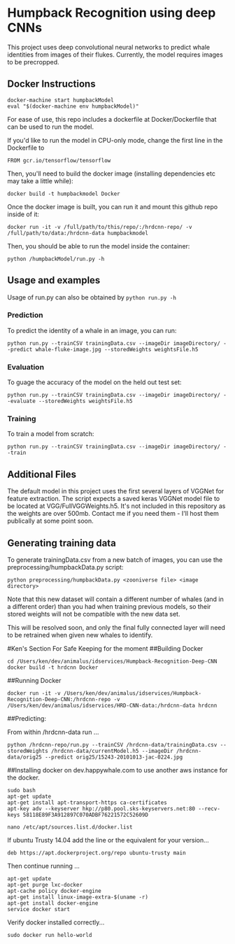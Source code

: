 # Humpback Recognition using deep CNNs
This project uses deep convolutional neural networks to predict whale identities from images of their flukes. Currently, the model requires images to be precropped.

## Docker Instructions
    
    docker-machine start humpbackModel
    eval "$(docker-machine env humpbackModel)"
    
For ease of use, this repo includes a dockerfile at Docker/Dockerfile that can be used to run the model.

If you'd like to run the model in CPU-only mode, change the first line in the Dockerfile to
```
FROM gcr.io/tensorflow/tensorflow
```

Then, you'll need to build the docker image (installing dependencies etc may take a little while):
```
docker build -t humpbackmodel Docker
```

Once the docker image is built, you can run it and mount this github repo inside of it:
```
docker run -it -v /full/path/to/this/repo/:/hrdcnn-repo/ -v /full/path/to/data:/hrdcnn-data humpbackmodel
```

Then, you should be able to run the model inside the container:
```
python /humpbackModel/run.py -h
```

## Usage and examples
Usage of run.py can also be obtained by ```python run.py -h```

### Prediction
To predict the identity of a whale in an image, you can run:
```
python run.py --trainCSV trainingData.csv --imageDir imageDirectory/ --predict whale-fluke-image.jpg --storedWeights weightsFile.h5
```

### Evaluation
To guage the accuracy of the model on the held out test set:
```
python run.py --trainCSV trainingData.csv --imageDir imageDirectory/ --evaluate --storedWeights weightsFile.h5
```

### Training
To train a model from scratch:
```
python run.py --trainCSV trainingData.csv --imageDir imageDirectory/ --train
```

## Additional Files
The default model in this project uses the first several layers of VGGNet for feature extraction. The script expects a saved keras VGGNet model file to be located at VGG/FullVGGWeights.h5. It's not included in this repository as the weights are over 500mb. Contact me if you need them - I'll host them publically at some point soon.

## Generating training data
To generate trainingData.csv from a new batch of images, you can use the preprocessing/humpbackData.py script:
```
python preprocessing/humpbackData.py <zooniverse file> <image directory>
```

Note that this new dataset will contain a different number of whales (and in a different order) than you  had when training previous models, so their stored weights will not be compatible with the new data set.

This will be resolved soon, and only the final fully connected layer will need to be retrained when given new whales to identify.

#Ken's Section For Safe Keeping for the moment
##Building Docker

    cd /Users/ken/dev/animalus/idservices/Humpback-Recognition-Deep-CNN
    docker build -t hrdcnn Docker

##Running Docker

    docker run -it -v /Users/ken/dev/animalus/idservices/Humpback-Recognition-Deep-CNN:/hrdcnn-repo -v /Users/ken/dev/animalus/idservices/HRD-CNN-data:/hrdcnn-data hrdcnn

##Predicting:

From within /hrdcnn-data run ...

    python /hrdcnn-repo/run.py --trainCSV /hrdcnn-data/trainingData.csv --storedWeights /hrdcnn-data/currentModel.h5 --imageDir /hrdcnn-data/orig25 --predict orig25/15243-20101013-jac-0224.jpg

##Installing docker on dev.happywhale.com to use another aws instance for the docker.

    sudo bash
    apt-get update
    apt-get install apt-transport-https ca-certificates
    apt-key adv --keyserver hkp://p80.pool.sks-keyservers.net:80 --recv-keys 58118E89F3A912897C070ADBF76221572C52609D
    
    nano /etc/apt/sources.list.d/docker.list
    
If ubuntu Trusty 14.04 add the line or the equivalent for your version...
    
    deb https://apt.dockerproject.org/repo ubuntu-trusty main
    
Then continue running ...

    apt-get update
    apt-get purge lxc-docker
    apt-cache policy docker-engine
    apt-get install linux-image-extra-$(uname -r)
    apt-get install docker-engine
    service docker start

Verify docker installed correctly...

    sudo docker run hello-world
    
    